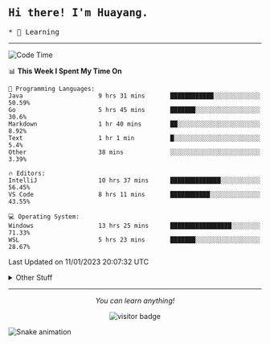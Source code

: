 <h2>
    <samp>Hi there! I'm Huayang.</samp>
</h2>
<p>
    <samp>
        * 🧐 Learning
    </samp>
</p>



<hr>


<!--START_SECTION:waka-->
![Code Time](http://img.shields.io/badge/Code%20Time-359%20hrs%2046%20mins-blue)

📊 **This Week I Spent My Time On** 

```text
💬 Programming Languages: 
Java                     9 hrs 31 mins       ████████████░░░░░░░░░░░░░   50.59% 
Go                       5 hrs 45 mins       ███████░░░░░░░░░░░░░░░░░░   30.6% 
Markdown                 1 hr 40 mins        ██░░░░░░░░░░░░░░░░░░░░░░░   8.92% 
Text                     1 hr 1 min          █░░░░░░░░░░░░░░░░░░░░░░░░   5.4% 
Other                    38 mins             ░░░░░░░░░░░░░░░░░░░░░░░░░   3.39%

🔥 Editors: 
IntelliJ                 10 hrs 37 mins      ██████████████░░░░░░░░░░░   56.45% 
VS Code                  8 hrs 11 mins       ███████████░░░░░░░░░░░░░░   43.55%

💻 Operating System: 
Windows                  13 hrs 25 mins      █████████████████░░░░░░░░   71.33% 
WSL                      5 hrs 23 mins       ███████░░░░░░░░░░░░░░░░░░   28.67%

```


 Last Updated on 11/01/2023 20:07:32 UTC
<!--END_SECTION:waka-->


<details>
  <summary>Other Stuff</summary>
  <br />
<!--   
  <p align="left">
    <img height="180em" src="https://github-readme-streak-stats.herokuapp.com/?user=GuillaumeFalourd" />
    
  </p> -->

  * 🏆 Some GitHub statistical reports:
  
  <img width="100%" src="https://github-profile-trophy.vercel.app/?username=xmchxup&column=7">
  <p align="left">  
    <img height="180em" src="https://github-readme-stats.vercel.app/api?username=xmchxup&hide_border=true&show_icons=true&include_all_commits=true&bg_color=0,EC6C6C,FFD479,FFFC79,73FA79&theme=graywhite&locale=en" />
    <img height="180em" src="https://github-readme-stats.vercel.app/api/top-langs/?username=xmchxup&hide=css,scss,html&langs_count=8&hide_border=true&layout=compact&bg_color=0,73FA79,73FDFF,D783FF&theme=graywhite&locale=en" />
  </p>
  
  <img width="100%" src="https://github-profile-summary-cards.vercel.app/api/cards/profile-details?username=xmchxup&theme=github" />
 
</a>
</details>
<hr>
<p align="center">
    <i>You can learn anything!</i>
    <p align="center">
        <img src="https://visitor-badge.laobi.icu/badge?page_id=xmchxup" alt="visitor badge"/>       
    </p>
</p>

![Snake animation](https://github.com/XmchxUp/XmchxUp/blob/output/github-contribution-grid-snake.gif)


